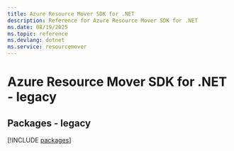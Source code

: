 ```yaml
---
title: Azure Resource Mover SDK for .NET
description: Reference for Azure Resource Mover SDK for .NET
ms.date: 08/19/2025
ms.topic: reference
ms.devlang: dotnet
ms.service: resourcemover
---
```

# Azure Resource Mover SDK for .NET - legacy
## Packages - legacy
[!INCLUDE [packages](resource-mover-index.md)]